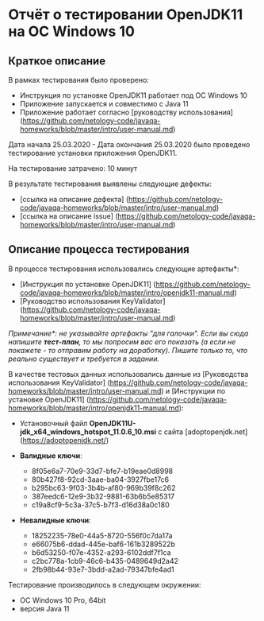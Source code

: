 # Отчёт о тестировании OpenJDK11 на ОС Windows 10

## Краткое описание

В рамках тестирования было проверено:

* Инструкция по установке OpenJDK11 работает под ОС Windows 10
* Приложение запускается и совместимо с Java 11
* Приложение работает согласно [руководству использования] (https://github.com/netology-code/javaqa-homeworks/blob/master/intro/user-manual.md)

Дата начала 25.03.2020 - Дата окончания 25.03.2020 было проведено тестирование установки приложения OpenJDK11.

На тестирование затрачено: 10 минут

В результате тестирования выявлены следующие дефекты:
* [ссылка на описание дефекта] (https://github.com/netology-code/javaqa-homeworks/blob/master/intro/user-manual.md)
* [ссылка на описание issue] (https://github.com/netology-code/javaqa-homeworks/blob/master/intro/user-manual.md)

## Описание процесса тестирования

В процессе тестирования использовались следующие артефакты*:
* [Инструкция по установке OpenJDK11] (https://github.com/netology-code/javaqa-homeworks/blob/master/intro/openjdk11-manual.md)
* [Руководство использования KeyValidator] (https://github.com/netology-code/javaqa-homeworks/blob/master/intro/user-manual.md)

*Примечание\*: не указывайте артефакты "для галочки". Если вы сюда напишите **тест-план**, то мы попросим вас его показать (а если не покажете - то отправим работу на доработку). Пишите только то, что реально существует и требуется в задании.*

В качестве тестовых данных использовались данные из [Руководства использования KeyValidator] (https://github.com/netology-code/javaqa-homeworks/blob/master/intro/user-manual.md) и [Инструкции по установке OpenJDK11] (https://github.com/netology-code/javaqa-homeworks/blob/master/intro/openjdk11-manual.md):
* Установочный файл **OpenJDK11U-jdk_x64_windows_hotspot_11.0.6_10.msi** с сайта [adoptopenjdk.net] (https://adoptopenjdk.net/)
* **Валидные ключи**:
    * 8f05e6a7-70e9-33d7-bfe7-b19eae0d8998
    * 80b427f8-92cd-3aae-ba04-3927fbe17c6
    * b295bc63-9f03-3b4b-af80-969b39f8c262
    * 387eedc6-12e9-3b32-9881-63b6b5e85317
    * c19a8cf9-5c3a-37c5-b7f3-d16d38a0c180
    
* **Невалидные ключи**:
    * 18252235-78e0-44a5-8720-556f0c7da17a
    * e66075b6-ddad-445e-baf6-161b3289522b
    * b6d53250-f07e-4352-a293-6102ddf7f1ca
    * c2bc778a-1cb9-46c6-b435-0489649d2a42
    * 2fb98b44-93e7-3bdd-a2ad-79347bfe4ad1

Тестирование производилось в следующем окружении:
* ОС Windows 10 Pro, 64bit
* версия Java 11